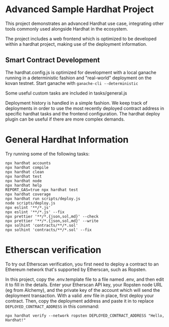 # Advanced Sample Hardhat Project

This project demonstrates an advanced Hardhat use case, integrating other tools commonly used alongside Hardhat in the ecosystem.

The project includes a web frontend which is optimized to be developed within a hardhat project, making use of the deployment information.

## Smart Contract Development

The hardhat.config.js is optimized for development with a local ganache running in a deterministic fashion and "real-world" deployment on the kovan testnet.
Start ganache with `ganache-cli --deterministic`

Some useful custom tasks are included in tasks/general.js

Deployment history is handled in a simple fashion. We keep track of deployments in order to use the most recently deployed contract address in specific hardhat tasks and the frontend configuration. The hardhat deploy plugin can be useful if there are more complex demands.

# General Hardhat Information

Try running some of the following tasks:

```shell
npx hardhat accounts
npx hardhat compile
npx hardhat clean
npx hardhat test
npx hardhat node
npx hardhat help
REPORT_GAS=true npx hardhat test
npx hardhat coverage
npx hardhat run scripts/deploy.js
node scripts/deploy.js
npx eslint '**/*.js'
npx eslint '**/*.js' --fix
npx prettier '**/*.{json,sol,md}' --check
npx prettier '**/*.{json,sol,md}' --write
npx solhint 'contracts/**/*.sol'
npx solhint 'contracts/**/*.sol' --fix
```

# Etherscan verification

To try out Etherscan verification, you first need to deploy a contract to an Ethereum network that's supported by Etherscan, such as Ropsten.

In this project, copy the .env.template file to a file named .env, and then edit it to fill in the details. Enter your Etherscan API key, your Ropsten node URL (eg from Alchemy), and the private key of the account which will send the deployment transaction. With a valid .env file in place, first deploy your contract. Then, copy the deployment address and paste it in to replace `DEPLOYED_CONTRACT_ADDRESS` in this command:

```shell
npx hardhat verify --network ropsten DEPLOYED_CONTRACT_ADDRESS "Hello, Hardhat!"
```
